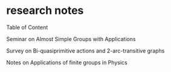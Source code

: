 # research notes

Table of Content

Seminar on Almost Simple Groups with Applications

Survey on Bi-quasiprimitive actions and 2-arc-transitive graphs

Notes on Applications of finite groups in Physics
